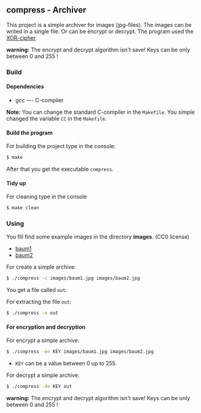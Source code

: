 ## compress - Archiver

This project is a simple archiver for images (jpg-files). The images can be writed in a single file. Or can be encrypt or decrypt. The program used the [XOR-cipher](https://en.wikipedia.org/wiki/XOR_cipher)

**warning:** The encrypt and decrypt algorithm isn't save! Keys can be only between 0 and 255 !  

### Build  

#### Dependencies  

* gcc --- C-compiler

**Note:** You can change the standard C-compiler in the ```Makefile```. You simple changed the variable ```CC``` in the ```Makefile```.  

#### Build the program  

For building the project type in the console:  
```bash
$ make
```
After that you get the executable ```compress```. 

#### Tidy up

For cleaning type in the console  
```bash
$ make clean
```

### Using  

You fill find some example images in the directory **images**. (CC0 license)  
* [baum1](https://pixabay.com/de/nebel-nadelwald-fichten-wald-gr%C3%BCn-3622519/)  
* [baum2](https://pixabay.com/de/einsamer-baum-baum-eiche-wolken-1934897/)

For create a simple archive:  
```bash
$ ./compress -c images/baum1.jpg images/baum2.jpg  
```

You get a file called ```out```.  

For extracting the file ```out```:  
```bash
$ ./compress -e out 
```

#### For encryption and decryption  

For encrypt a simple archive:  
```bash
$ ./compress -en KEY images/baum1.jpg images/baum2.jpg  
```

* ```KEY``` can be a value between 0 up to 255.  

For decrypt a simple archive:  
```bash
$ ./compress -de KEY out 
```

**warning:** The encrypt and decrypt algorithm isn't save! Keys can be only between 0 and 255 !  
